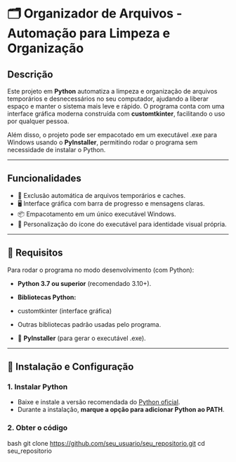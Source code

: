 # 🗂️ Organizador de Arquivos - Automação para Limpeza e Organização

## Descrição

Este projeto em **Python** automatiza a limpeza e organização de arquivos temporários e desnecessários no seu computador, ajudando a liberar espaço e manter o sistema mais leve e rápido. O programa conta com uma interface gráfica moderna construída com **customtkinter**, facilitando o uso por qualquer pessoa.

Além disso, o projeto pode ser empacotado em um executável .exe para Windows usando o **PyInstaller**, permitindo rodar o programa sem necessidade de instalar o Python.

---

##  Funcionalidades

- 🧹 Exclusão automática de arquivos temporários e caches.  
- 🖥️ Interface gráfica com barra de progresso e mensagens claras.  
- 📦 Empacotamento em um único executável Windows.  
- 🎨 Personalização do ícone do executável para identidade visual própria.

---

## 📌 Requisitos

Para rodar o programa no modo desenvolvimento (com Python):

-  **Python 3.7 ou superior** (recomendado 3.10+).  
-  **Bibliotecas Python:**  
  - customtkinter (interface gráfica)  
  - Outras bibliotecas padrão usadas pelo programa.

- 🔧 **PyInstaller** (para gerar o executável .exe).

---

## 🚀 Instalação e Configuração

### 1. Instalar Python

- Baixe e instale a versão recomendada do [Python oficial](https://www.python.org/downloads/).  
- Durante a instalação, **marque a opção para adicionar Python ao PATH**.

### 2. Obter o código

bash
git clone https://github.com/seu_usuario/seu_repositorio.git
cd seu_repositorio 

